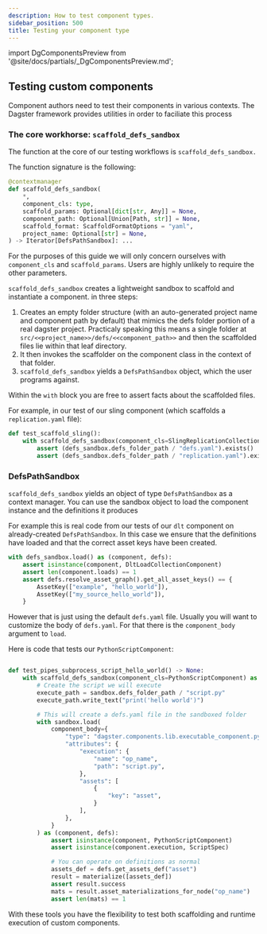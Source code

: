 ```yaml
---
description: How to test component types.
sidebar_position: 500
title: Testing your component type
---
```


import DgComponentsPreview from '@site/docs/partials/\_DgComponentsPreview.md';

<DgComponentsPreview />

## Testing custom components

Component authors need to test their components in various contexts. The Dagster framework provides utilities in order to faciliate this process

### The core workhorse: `scaffold_defs_sandbox`

The function at the core of our testing workflows is `scaffold_defs_sandbox.`

The function signature is the following:

```python
@contextmanager
def scaffold_defs_sandbox(
    *,
    component_cls: type,
    scaffold_params: Optional[dict[str, Any]] = None,
    component_path: Optional[Union[Path, str]] = None,
    scaffold_format: ScaffoldFormatOptions = "yaml",
    project_name: Optional[str] = None,
) -> Iterator[DefsPathSandbox]: ...
```

For the purposes of this guide we will only concern ourselves with `component_cls` and `scaffold_params`. Users are highly unlikely to require the other parameters.

`scaffold_defs_sandbox` creates a lightweight sandbox to scaffold and instantiate a component. in three steps:
1. Creates an empty folder structure (with an auto-generated project name and component path by default) that mimics the defs folder portion of a real dagster project. Practicaly speaking this means a single folder at `src/<<project_name>>/defs/<<component_path>>` and then the scaffolded files lie within that leaf directory.
2. It then invokes the scaffolder on the component class in the context of that folder.
3. `scaffold_defs_sandbox` yields a `DefsPathSandbox` object, which the user programs against.

Within the `with` block you are free to assert facts about the scaffolded files.

For example, in our test of our sling component (which scaffolds a `replication.yaml` file):

```python
def test_scaffold_sling():
    with scaffold_defs_sandbox(component_cls=SlingReplicationCollectionComponent) as defs_sandbox:
        assert (defs_sandbox.defs_folder_path / "defs.yaml").exists()
        assert (defs_sandbox.defs_folder_path / "replication.yaml").exists()
```

### DefsPathSandbox

`scaffold_defs_sandbox` yields an object of type `DefsPathSandbox` as a context manager. You can use the sandbox object to load the component instance and the definitions it produces

For example this is real code from our tests of our `dlt` component on already-created `DefsPathSandbox`. In this case we ensure that the definitions have loaded and that the correct asset keys have been created.

```python
with defs_sandbox.load() as (component, defs):
    assert isinstance(component, DltLoadCollectionComponent)
    assert len(component.loads) == 1
    assert defs.resolve_asset_graph().get_all_asset_keys() == {
        AssetKey(["example", "hello_world"]),
        AssetKey(["my_source_hello_world"]),
    }
```

However that is just using the default `defs.yaml` file. Usually you will want to customize the body of `defs.yaml`. For that there is the `component_body` argument to `load`.

Here is code that tests our `PythonScriptComponent`:

```python

def test_pipes_subprocess_script_hello_world() -> None:
    with scaffold_defs_sandbox(component_cls=PythonScriptComponent) as sandbox:
        # Create the script we will execute
        execute_path = sandbox.defs_folder_path / "script.py"
        execute_path.write_text("print('hello world')")

        # This will create a defs.yaml file in the sandboxed folder
        with sandbox.load(
            component_body={
                "type": "dagster.components.lib.executable_component.python_script_component.PythonScriptComponent",
                "attributes": {
                    "execution": {
                        "name": "op_name",
                        "path": "script.py",
                    },
                    "assets": [
                        {
                            "key": "asset",
                        }
                    ],
                },
            }
        ) as (component, defs):
            assert isinstance(component, PythonScriptComponent)
            assert isinstance(component.execution, ScriptSpec)

            # You can operate on definitions as normal
            assets_def = defs.get_assets_def("asset")
            result = materialize([assets_def])
            assert result.success
            mats = result.asset_materializations_for_node("op_name")
            assert len(mats) == 1
```

With these tools you have the flexibility to test both scaffolding and runtime execution of custom components.